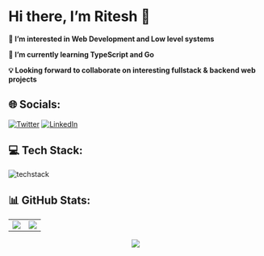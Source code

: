 # Hi there, I’m Ritesh 👋 
 
**👀 I’m interested in Web Development and Low level systems**
<br/>

**🌱 I’m currently learning TypeScript and Go**
<br/>
 
**💡 Looking forward to collaborate on interesting fullstack & backend web projects**

## 🌐 Socials: 
[![Twitter](https://img.shields.io/badge/Twitter-%231DA1F2.svg?logo=Twitter&logoColor=white)](https://twitter.com/_riteshghosh)
[![LinkedIn](https://img.shields.io/badge/LinkedIn-%230077B5.svg?logo=linkedin&logoColor=white)](https://linkedin.com/in/ritesh-g)

## 💻 Tech Stack:
![techstack](https://skillicons.dev/icons?i=js,ts,java,c,go,bash,sass,css,html,vscode,idea,nodejs,expressjs,vuejs,react,nuxtjs,tailwind,mongodb,redis,docker,vercel,netlify,render,jwt,socketio)

## 📊 GitHub Stats: 

<table style="border: none;" align="center">
  <tr>
    <td align="center">
      <img 
        src="https://github-readme-stats.vercel.app/api?username=ghoshRitesh12&include_all_commits=true&count_private=true&show_icons=true&line_height=20&theme=dracula"
      />
    </td>
    <td align="center">
      <img 
        src="https://github-readme-stats.vercel.app/api/top-langs?username=ghoshRitesh12&show_icons=true&locale=en&layout=compact&theme=dracula" 
      />
    </td>
  </tr>
</table>
<div align="center">
  <img 
    align="center" 
    src="http://github-readme-streak-stats.herokuapp.com?user=ghoshRitesh12&theme=dracula"
  />
</p>
  
<br/>
